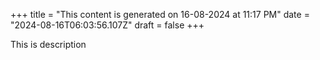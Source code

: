 +++
title = "This content is generated on 16-08-2024 at 11:17 PM"
date = "2024-08-16T06:03:56.107Z"
draft = false
+++

  This is description
        